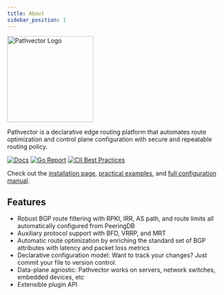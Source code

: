 ```yaml
---
title: About
sidebar_position: 1
---
```


<img alt="Pathvector Logo" src="https://pathvector.io/img/black-border.svg" height="200" />

Pathvector is a declarative edge routing platform that automates route optimization and control plane configuration with
secure and repeatable routing policy.

[![Docs](https://img.shields.io/static/v1?label=docs&message=pathvector.io&color=9407cd&style=for-the-badge)](https://pathvector.io)
[![Go Report](https://goreportcard.com/badge/github.com/natesales/pathvector?style=for-the-badge)](https://goreportcard.com/report/github.com/natesales/pathvector)
[![CII Best Practices](https://img.shields.io/static/v1?label=CII%20Best%20Practices&message=passing&color=green&style=for-the-badge)](https://bestpractices.coreinfrastructure.org/projects/5328)

Check out the [installation page](https://pathvector.io/docs/installation),
[practical examples](https://pathvector.io/docs/examples), and
[full configuration manual](https://pathvector.io/docs/configuration).

## Features

* Robust BGP route filtering with RPKI, IRR, AS path, and route limits all automatically configured from PeeringDB
* Auxiliary protocol support with BFD, VRRP, and MRT
* Automatic route optimization by enriching the standard set of BGP attributes with latency and packet loss metrics
* Declarative configuration model: Want to track your changes? Just commit your file to version control.
* Data-plane agnostic: Pathvector works on servers, network switches, embedded devices, etc
* Extensible plugin API
